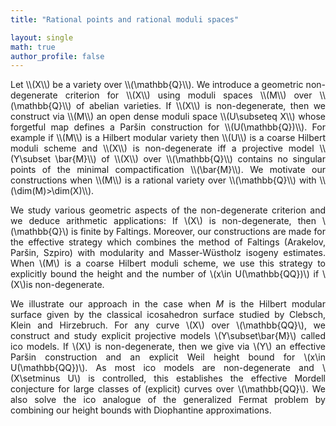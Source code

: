 ```yaml
---
title: "Rational points and rational moduli spaces"

layout: single
math: true
author_profile: false
---
```

<div style="text-align: justify !important; text-justify: inter-word;" markdown="1">
Let \\(X\\) be a variety over \\(\mathbb{Q}\\). We introduce a geometric non-degenerate criterion for \\(X\\) using moduli spaces \\(M\\) over \\(\mathbb{Q}\\) of abelian varieties. If \\(X\\) is non-degenerate, then we construct via \\(M\\) an open dense moduli space \\(U\subseteq X\\) whose forgetful map defines a Paršin construction for \\(U(\mathbb{Q})\\). For example if \\(M\\) is a Hilbert modular variety then \\(U\\) is a coarse Hilbert moduli scheme and \\(X\\) is non-degenerate iff a projective model \\(Y\subset \bar{M}\\) of \\(X\\) over \\(\mathbb{Q}\\) contains no singular points of the minimal compactification \\(\bar{M}\\). We motivate our constructions when \\(M\\) is a rational variety over \\(\mathbb{Q}\\) with \\(\dim(M)>\dim(X)\\).

We study various geometric aspects of the non-degenerate criterion and we deduce arithmetic applications: If \\(X\\) is non-degenerate, then \\(\mathbb{Q}\\) is finite by Faltings. Moreover, our constructions are made for the effective strategy which combines the method of Faltings (Arakelov, Par&scaron;in, Szpiro) with modularity and Masser-W&uuml;stholz isogeny estimates. When \\(M\\) is a coarse Hilbert moduli scheme, we use this strategy to explicitly bound the height and the number of \\(x\in U(\mathbb{QQ})\\) if \\(X\\)is non-degenerate. 


We illustrate our approach in the case when $M$ is the Hilbert modular surface given by the classical icosahedron surface studied by Clebsch, Klein and Hirzebruch. For any curve \\(X\\) over \\(\mathbb{QQ}\\), we construct and study explicit projective models \\(Y\subset\bar{M}\\) called ico models. If \\(X\\) is non-degenerate, then we give via \\(Y\\) an effective Par&scaron;in construction and an explicit Weil height bound for \\(x\in U(\mathbb{QQ})\\). As most ico models are non-degenerate and \\(X\setminus U\\) is controlled, this establishes the effective Mordell conjecture for large classes of (explicit) curves over \\(\mathbb{QQ}\\). We also solve the ico analogue of the generalized Fermat problem by combining our height bounds with Diophantine approximations.

